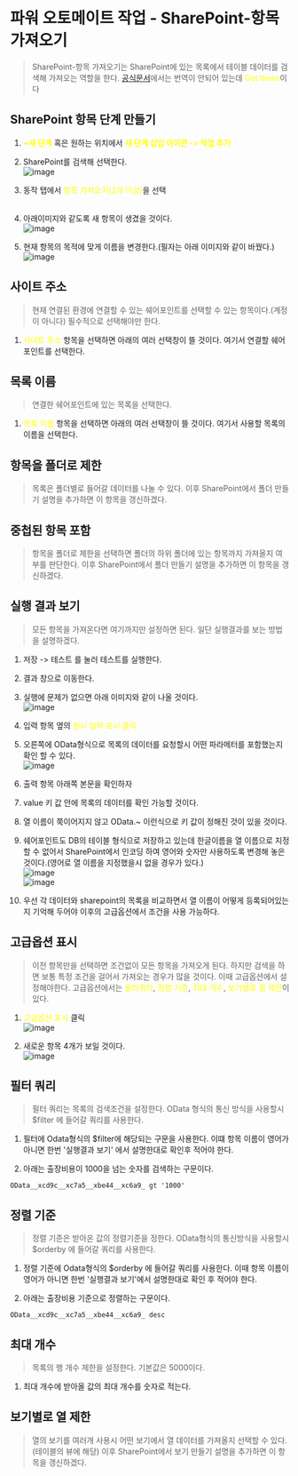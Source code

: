 # 파워 오토메이트 작업 - SharePoint-항목 가져오기
> SharePoint-항목 가져오기는 SharePoint에 있는 목록에서 테이블 데이터를 검색해 가져오는 역할을 한다. [공식문서](https://docs.microsoft.com/ko-kr/connectors/sharepointonline/#get-items)에서는 번역이 안되어 있는데 <span style="color:yellow">Get Items</span>이다  <span style="color:yellow"></span>

## SharePoint 항목 단계 만들기

1. <span style="color:yellow">**+새 단계**</span> 혹은 원하는 위치에서 <span style="color:yellow">**새 단계 삽입 아이콘 -> 작업 추가**</span>

2.  SharePoint를 검색해 선택한다.<br>![image](https://user-images.githubusercontent.com/39551265/155284540-df10a539-ee39-4bed-804c-5dd0b961a221.png)<br>

3. 동작 탭에서 <span style="color:yellow">항목 가져오기(2개 이상)</span>을 선택<br><br>

4. 아래이미지와 같도록 새 항목이 생겼을 것이다.<br>![image](https://user-images.githubusercontent.com/39551265/155437912-f5092db6-6fa8-46c4-a2bb-891be0a3bc23.png)<br>

5. 현재 항목의 목적에 맞게 이름을 변경한다.(필자는 아래 이미지와 같이 바꿨다.)<br>![image](https://user-images.githubusercontent.com/39551265/155438454-27b9c19e-58cc-4140-8673-2ebd8050ff7e.png)<br>

## 사이트 주소
> 현재 연결된 환경에 연결할 수 있는 쉐어포인트를 선택할 수 있는 항목이다.(계정이 아니다) 필수적으로 선택해야만 한다.

1. <span style="color:yellow">사이트 주소</span> 항목을 선택하면 아래의 여러 선택창이 뜰 것이다. 여기서 연결할 쉐어포인트를 선택한다.

## 목록 이름
> 연결한 쉐어포인트에 있는 목록을 선택한다.

1. <span style="color:yellow">목록 이름</span> 항목을 선택하면 아래의 여러 선택창이 뜰 것이다. 여기서 사용할 목록의 이름을 선택한다.

## 항목을 폴더로 제한
> 목록은 폴더별로 들어갈 데이터를 나눌 수 있다. 이후 SharePoint에서 폴더 만들기 설명을 추가하면 이 항목을 갱신하겠다.

## 중첩된 항목 포함
> 항목을 폴더로 제한을 선택하면 폴더의 하위 폴더에 있는 항목까지 가져올지 여부를 판단한다. 이후 SharePoint에서 폴더 만들기 설명을 추가하면 이 항목을 갱신하겠다.

## 실행 결과 보기
> 모든 항목을 가져온다면 여기까지만 설정하면 된다. 일단 실행결과를 보는 방법을 설명하겠다.

1. 저장 -> 테스트 를 눌러 테스트를 실행한다.

2. 결과 창으로 이동한다.

3. 실행에 문제가 없으면 아래 이미지와 같이 나올 것이다.<br>![image](https://user-images.githubusercontent.com/39551265/155456737-8132080d-d802-4bc5-a05b-5f452739b867.png)<br>

4. 입력 항목 옆의 <span style="color:yellow">원시 입력 표시<span> 클릭

5. 오른쪽에 OData형식으로 목록의 데이터를 요청할시 어떤 파라메터를 포함했는지 확인 할 수 있다.<br>![image](https://user-images.githubusercontent.com/39551265/155457018-f4f82e80-edee-485c-b3a0-4057852c7191.png)<br>

6. 출력 항목 아래쪽 본문을 확인하자

7. value 키 값 안에 목록의 데이터를 확인 가능할 것이다.

8. 열 이름이 쭉이어지지 않고 OData.~ 이런식으로 키 값이 정해진 것이 있을 것이다.

9. 쉐어포인트도 DB의 테이블 형식으로 저장하고 있는데 한글이름을 열 이름으로 지정할 수 없어서 SharePoint에서 인코딩 하여 영어와 숫자만 사용하도록 변경해 놓은 것이다.(영어로 열 이름을 지정했을시 없을 경우가 있다.)<br>![image](https://user-images.githubusercontent.com/39551265/155457607-a31b229a-b26f-4f66-ae1e-d3add738281b.png)<br>![image](https://user-images.githubusercontent.com/39551265/155458562-231d57e0-dca5-4b3c-b0f8-2cd916aec7a7.png)<br>

10. 우선 각 데이터와 sharepoint의 목록을 비교하면서 열 이름이 어떻게 등록되어있는지 기억해 두어야 이후의 고급옵션에서 조건을 사용 가능하다.

## 고급옵션 표시
> 이전 항목만을 선택하면 조건없이 모든 항목을 가져오게 된다. 하지만 검색을 하면 보통 특정 조건을 걸어서 가져오는 경우가 많을 것이다. 이때 고급옵션에서 설정해야한다. 고급옵션에서는 <span style="color:yellow">필터쿼리</span>, <span style="color:yellow">정렬 기준</span>, <span style="color:yellow">최대 개수</span>, <span style="color:yellow"></span><span style="color:yellow">보기별로 열 제한</span>이 있다.

1. <span style="color:yellow">고급옵션 표시</span> 클릭<br>![image](https://user-images.githubusercontent.com/39551265/155442913-fbaa96f9-c45b-4fbb-8e7d-a1ebfad7d23a.png)<br>

2. 새로운 항목 4개가 보일 것이다.<br>![image](https://user-images.githubusercontent.com/39551265/155459244-72a5efae-2b38-4317-9efe-e1ef110ffe79.png)<br>


## 필터 쿼리
> 필터 쿼리는 목록의 검색조건을 설정한다. OData 형식의 통신 방식을 사용할시 $filter 에 들어갈 쿼리를 사용한다.

1. 필터에 Odata형식의 $filter에 해당되는 구문을 사용한다. 이떄 항목 이름이 영어가 아니면 한번 '실행결과 보기' 에서 설명한대로 확인후 적어야 한다.

2. 아래는 출장비용이 1000을 넘는 숫자를 검색하는 구문이다.
```
OData__xcd9c__xc7a5__xbe44__xc6a9_ gt '1000'
```

## 정렬 기준
> 정렬 기준은 받아온 값의 정렬기준을 정한다. OData형식의 통신방식을 사용할시 $orderby 에 들어갈 쿼리를 사용한다.

1. 정렬 기준에 Odata형식의 $orderby 에 들어갈 쿼리를 사용한다. 이때 항목 이름이 영어가 아니면 한번 '실행결과 보기'에서 설명한대로 확인 후 적어야 한다.

2. 아래는 출장비용 기준으로 정렬하는 구문이다.
```
OData__xcd9c__xc7a5__xbe44__xc6a9_ desc
```

## 최대 개수
> 목록의 행 개수 제한을 설정한다. 기본값은 5000이다.

1. 최대 개수에 받아올 값의 최대 개수를 숫자로 적는다.


## 보기별로 열 제한
> 열의 보기를 여러개 사용시 어떤 보기에서 열 데이터를 가져올지 선택할 수 있다.(테이블의 뷰에 해당) 이후 SharePoint에서 보기 만들기 설명을 추가하면 이 항목을 갱신하겠다.